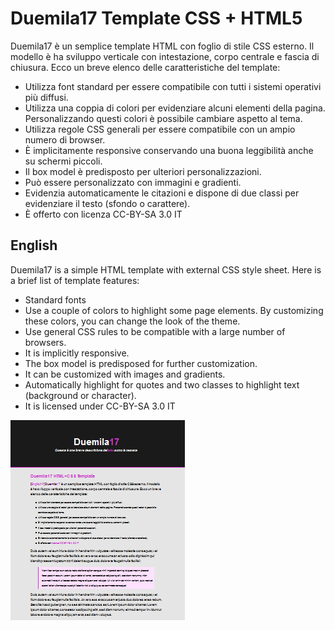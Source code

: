 # Duemila17 Template CSS + HTML5

Duemila17 è un semplice template HTML con foglio di stile CSS esterno. Il modello è ha sviluppo verticale con intestazione, corpo centrale e fascia di chiusura. Ecco un breve elenco delle caratteristiche del template:

* Utilizza font standard per essere compatibile con tutti i sistemi operativi più diffusi.
* Utilizza una coppia di colori per evidenziare alcuni elementi della pagina. Personalizzando questi colori è possibile cambiare aspetto al tema.
* Utilizza regole CSS generali per essere compatibile con un ampio numero di browser.
* È implicitamente responsive conservando una buona leggibilità anche su schermi piccoli.
* Il box model è predisposto per ulteriori personalizzazioni.
* Può essere personalizzato con immagini e gradienti.
* Evidenzia automaticamente le citazioni e dispone di due classi per evidenziare il testo (sfondo o carattere).
* È offerto con licenza CC-BY-SA 3.0 IT

## English

Duemila17 is a simple HTML template with external CSS style sheet. Here is a brief list of template features:

* Standard fonts
* Use a couple of colors to highlight some page elements. By customizing these colors, you can change the look of the theme.
* Use general CSS rules to be compatible with a large number of browsers.
* It is implicitly responsive.
* The box model is predisposed for further customization.
* It can be customized with images and gradients.
* Automatically highlight for quotes and two classes to highlight text (background or character).
* It is licensed under CC-BY-SA 3.0 IT

![Anteprima](https://raw.githubusercontent.com/m13o/CSS17/master/d17_preview.PNG)
